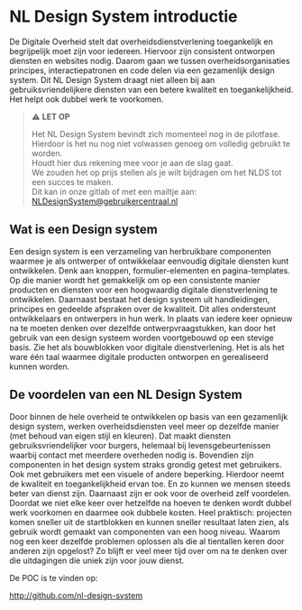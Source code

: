 # NL Design System introductie

De Digitale Overheid stelt dat overheidsdienstverlening toegankelijk en begrijpelijk moet zijn voor iedereen. Hiervoor zijn consistent ontworpen diensten en websites nodig.
Daarom gaan we tussen overheidsorganisaties principes, interactiepatronen en code delen via een gezamenlijk design system. Dit NL Design System draagt niet alleen bij aan gebruiksvriendelijkere diensten van een betere kwaliteit en toegankelijkheid. Het helpt ook dubbel werk te voorkomen.

> ⚠️ **LET OP**
>
> Het NL Design System bevindt zich momenteel nog in de pilotfase.  
> Hierdoor is het nu nog niet volwassen genoeg om volledig gebruikt te worden.  
> Houdt hier dus rekening mee voor je aan de slag gaat.  
> We zouden het op prijs stellen als je wilt bijdragen om het NLDS tot een succes te maken.  
> Dit kan in onze gitlab of met een mailtje aan: NLDesignSystem@gebruikercentraal.nl

## Wat is een Design system

Een design system is een verzameling van herbruikbare componenten waarmee je als ontwerper of ontwikkelaar eenvoudig digitale diensten kunt ontwikkelen. Denk aan knoppen, formulier-elementen en pagina-templates.
Op die manier wordt het gemakkelijk om op een consistente manier producten en diensten voor een hoogwaardig digitale dienstverlening te ontwikkelen.
Daarnaast bestaat het design systeem uit handleidingen, principes en gedeelde afspraken over de kwaliteit.
Dit alles ondersteunt ontwikkelaars en ontwerpers in hun werk. In plaats van iedere keer opnieuw na te moeten denken over dezelfde ontwerpvraagstukken, kan door het gebruik van een design systeem worden voortgebouwd op een stevige basis. Zie het als bouwblokken voor digitale dienstverlening. Het is als het ware één taal waarmee digitale producten ontworpen en gerealiseerd kunnen worden.

## De voordelen van een NL Design System

Door binnen de hele overheid te ontwikkelen op basis van een gezamenlijk design system, werken overheidsdiensten veel meer op dezelfde manier (met behoud van eigen stijl en kleuren). Dat maakt diensten gebruiksvriendelijker voor burgers, helemaal bij levensgebeurtenissen waarbij contact met meerdere overheden nodig is.
Bovendien zijn componenten in het design system straks grondig getest met gebruikers. Ook met gebruikers met een visuele of andere beperking. Hierdoor neemt de kwaliteit en toegankelijkheid ervan toe. En zo kunnen we mensen steeds beter van dienst zijn.
Daarnaast zijn er ook voor de overheid zelf voordelen. Doordat we niet elke keer over hetzelfde na hoeven te denken wordt dubbel werk voorkomen en daarmee ook dubbele kosten. Heel praktisch: projecten komen sneller uit de startblokken en kunnen sneller resultaat laten zien, als gebruik wordt gemaakt van componenten van een hoog niveau.
Waarom nog een keer dezelfde problemen oplossen als die al tientallen keren door anderen zijn opgelost? Zo blijft er veel meer tijd over om na te denken over die uitdagingen die uniek zijn voor jouw dienst.

De POC is te vinden op:

<http://github.com/nl-design-system>
